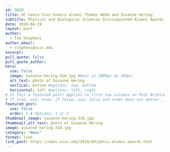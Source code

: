 ```yaml
---
id: 3620
title: UC Santa Cruz honors alumni Thomas Webb and Susanne Hering
subtitle: Physical and Biological Sciences Distinguished Alumni Awards recognize contributions to society by graduate and undergraduate alums
date: 2018-04-19
layout: post
author:
  - Tim Stephens
author_email:
  - stephens@ucsc.edu
excerpt: 
pull_quote: false
pull_quote_author:
hero:
  use: false
  image: susanne-hering-310.jpg #best at 1000px by 450px
  alt_text: photo of Susanne Hering
  vertical: bottom #options: top, bottom
  horizontal: left #options: left, right
# Is this a featured post? Applies to first two columns on Post Archive Page.
# If true, use: true; if false, use: false and order does not matter.
featured_post:
  use: false
  order: 1 # Options: 1 or 2
thumbnail_image: susanne-hering-310.jpg
thumbnail_alt_text: photo of Susanne Hering
image: susanne-hering-310.jpg
category: "News"
format: link
link_post: https://news.ucsc.edu/2018/04/pbsci-alumni-awards.html
---
```


